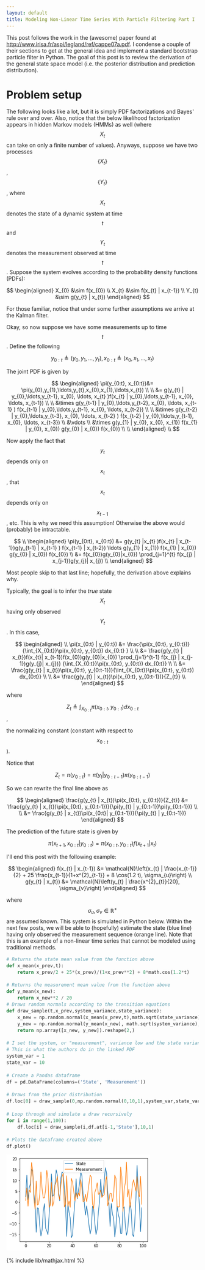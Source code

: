 ```yaml
---
layout: default
title: Modeling Non-Linear Time Series With Particle Filtering Part I
---
```


This post follows the work in the (awesome) paper found at http://www.irisa.fr/aspi/legland/ref/cappe07a.pdf. I condense a couple of their sections to get at the general idea and implement a standard bootstrap particle filter in Python. The goal of this post is to review the derivation of the general state space model (i.e. the posterior distribution and prediction distribution). 

# Problem setup

The following looks like a lot, but it is simply PDF factorizations and Bayes' rule over and over. Also, notice that the below likelihood factorization appears in hidden Markov models (HMMs) as well (where $$X_{t}$$ can take on only a finite number of values).  Anyways, suppose we have two processes $$\{X_{t}\}$$, $$\{Y_{t}\}$$, where $$X_{t}$$ denotes the state of a dynamic system at time $$t$$ and $$Y_{t}$$ denotes the measurement observed at time $$t$$. Suppose the system evolves according to the probability density functions (PDFs):

$$
\begin{aligned}
X_{0} &\sim f(x_{0}) \\
X_{t} &\sim f(x_{t} | x_{t-1}) \\
Y_{t} &\sim g(y_{t} | x_{t})
\end{aligned}
$$

For those familiar, notice that under some further assumptions we arrive at the Kalman filter. 


Okay, so now suppose we have some measurements up to time $$t$$. Define the following 

$$ y_{0:t} \triangleq (y_{0}, y_{1}, \ldots, y_{t}), x_{0:t} \triangleq (x_{0}, x_{1}, \ldots, x_{t}) $$

The joint PDF is given by

$$
\begin{aligned}
\pi(y_{0:t}, x_{0:t})&= \pi(y_{0},y_{1},\ldots,y_{t},x_{0},x_{1},\ldots,x_{t}) \\
\\
&= g(y_{t} | y_{0},\ldots,y_{t-1}, x_{0}, \ldots, x_{t} )f(x_{t} | y_{0},\ldots,y_{t-1}, x_{0}, \ldots, x_{t-1}) \\
\\
&\times g(y_{t-1} | y_{0},\ldots,y_{t-2}, x_{0}, \ldots, x_{t-1} ) f(x_{t-1} | y_{0},\ldots,y_{t-1}, x_{0}, \ldots, x_{t-2}) \\
\\
&\times g(y_{t-2} | y_{0},\ldots,y_{t-3}, x_{0}, \ldots, x_{t-2} ) f(x_{t-2} | y_{0},\ldots,y_{t-1}, x_{0}, \ldots, x_{t-3}) \\
&\vdots \\
&\times g(y_{1} | y_{0}, x_{0}, x_{1}) f(x_{1} | y_{0}, x_{0}) g(y_{0} | x_{0}) f(x_{0})
\\
\\
\end{aligned}
\\
$$

Now apply the fact that $$y_{t}$$ depends only on $$x_{t}$$, that $$x_{t}$$ depends only on $$x_{t-1}$$, etc. This is why we need this assumption! Otherwise the above would (probably) be intractable. 

$$
\\
\begin{aligned}
\pi(y_{0:t}, x_{0:t}) &= g(y_{t} |x_{t} )f(x_{t} | x_{t-1})g(y_{t-1} | x_{t-1} ) f(x_{t-1} | x_{t-2}) \ldots g(y_{1} | x_{1}) f(x_{1} | x_{0}) g(y_{0} | x_{0}) f(x_{0}) \\
&= f(x_{0})g(y_{0}|x_{0}) \prod_{j=1}^{t} f(x_{j} | x_{j-1})g(y_{j}| x_{j})
\\
\end{aligned}
$$

Most people skip to that last line; hopefully, the derivation above explains why.

Typically, the goal is to infer the _true_ state $$X_{t}$$ having only observed $$Y_{t}$$. In this case,

$$
\begin{aligned}
\\
\pi(x_{0:t} | y_{0:t}) &= \frac{\pi(x_{0:t}, y_{0:t})}{\int_{X_{0:t}}\pi(x_{0:t}, y_{0:t}) dx_{0:t} } \\
\\
&= \frac{g(y_{t} | x_{t})f(x_{t}| x_{t-1})f(x_{0})g(y_{0}|x_{0}) \prod_{j=1}^{t-1} f(x_{j} | x_{j-1})g(y_{j}| x_{j})}
{\int_{X_{0:t}}\pi(x_{0:t}, y_{0:t}) dx_{0:t}} \\
\\
&= \frac{g(y_{t} | x_{t})\pi(x_{0:t}, y_{0:t-1})}{\int_{X_{0:t}}\pi(x_{0:t}, y_{0:t}) dx_{0:t}} \\
\\
&= \frac{g(y_{t} | x_{t})\pi(x_{0:t}, y_{0:t-1})}{Z_{t}}
\\
\end{aligned}
$$

where 

$$Z_{t} \triangleq \int_{X_{0:t}}\pi(x_{0:t}, y_{0:t}) dx_{0:t}$$, 

the normalizing constant (constant with respect to $$x_{0:t}$$). 

Notice that 

$$Z_{t} = \pi(y_{0:t}) = \pi(y_{t} | y_{0:t-1})\pi(y_{0:t-1})$$

So we can rewrite the final line above as 

$$
\begin{aligned}
\frac{g(y_{t} | x_{t})\pi(x_{0:t}, y_{0:t})}{Z_{t}} &= \frac{g(y_{t} | x_{t})\pi(x_{0:t}, y_{0:t-1})}{\pi(y_{t} | y_{0:t-1})\pi(y_{0:t-1})} \\
\\
&= \frac{g(y_{t} | x_{t})\pi(x_{0:t}| y_{0:t-1})}{\pi(y_{t} | y_{0:t-1})}
\end{aligned}
$$

The prediction of the future state is given by

$$
\pi(x_{t+1}, x_{0:t} | y_{0:t}) = \pi(x_{0:t}, y_{0:t})f(x_{t+1} | x_{t})
$$

I'll end this post with the following example:

$$
\begin{aligned}
f(x_{t} | x_{t-1}) &= \mathcal{N}\left(x_{t} |  \frac{x_{t-1}}{2} + 25 \frac{x_{t-1}}{1+x^{2}_{t-1}} + 8 \cos(1.2 t), \sigma_{u}\right) \\
g(y_{t} | x_{t}) &= \mathcal{N}\left(y_{t} | \frac{x^{2}_{t}}{20}, \sigma_{v}\right)
\end{aligned}
$$

where $$\sigma_{u},\sigma_{v} \in \mathbb{R}^{+}$$ are assumed known. This system is simulated in Python below. Within the next few posts, we will be able to (hopefully) estimate the state (blue line) having only observed the measurement sequence (orange line). Note that this is an example of a non-linear time series that cannot be modeled using traditional methods.




```python
# Returns the state mean value from the function above
def x_mean(x_prev,t):
    return x_prev/2 + 25*(x_prev)/(1+x_prev**2) + 8*math.cos(1.2*t)

# Returns the measurement mean value from the function above
def y_mean(x_new):
    return x_new**2 / 20
# Draws random normals according to the transition equations
def draw_sample(t,x_prev,system_variance,state_variance):
    x_new = np.random.normal(x_mean(x_prev,t),math.sqrt(state_variance),1)
    y_new = np.random.normal(y_mean(x_new), math.sqrt(system_variance),1)
    return np.array([x_new, y_new]).reshape(2,)

# I set the system, or "measurement", variance low and the state variance large
# This is what the authors do in the linked PDF 
system_var = 1
state_var = 10

# Create a Pandas dataframe
df = pd.DataFrame(columns=('State', 'Measurement'))

# Draws from the prior distribution
df.loc[0] = draw_sample(0,np.random.normal(0,10,1),system_var,state_var)

# Loop through and simulate a draw recursively 
for i in range(1,100):
    df.loc[i] = draw_sample(i,df.at[i-1,'State'],10,1)

# Plots the dataframe created above
df.plot()
```
![Image description](/images/output_1_1.png)

{% include lib/mathjax.html %}
